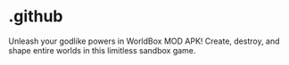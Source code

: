 # .github
Unleash your godlike powers in WorldBox MOD APK! Create, destroy, and shape entire worlds in this limitless sandbox game.
